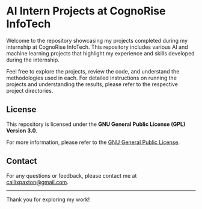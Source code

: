 # AI Intern Projects at CognoRise InfoTech

Welcome to the repository showcasing my projects completed during my internship at CognoRise InfoTech. This repository includes various AI and machine learning projects that highlight my experience and skills developed during the internship.

Feel free to explore the projects, review the code, and understand the methodologies used in each. For detailed instructions on running the projects and understanding the results, please refer to the respective project directories.

## License

This repository is licensed under the **GNU General Public License (GPL) Version 3.0**. 

For more information, please refer to the [GNU General Public License](https://www.gnu.org/licenses/gpl-3.0.html).

## Contact

For any questions or feedback, please contact me at [callixpaxton@gmail.com](mailto:callixpaxton@gmail.com).

---

Thank you for exploring my work!
